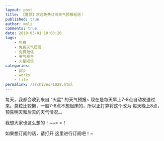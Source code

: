 ```yaml
---
layout: post
title: 【置顶】欢迎免费订阅天气预报短信！
published: true
author: moli
comments: true
date: 2010-03-01 10:03:20
tags:
    - 免费
    - 免费天气短信
    - 免费短信
    - 天气预告
    - 火星短信
categories:
    - php
    - works
    - life
permalink: /archives/1028.html
---
```

[][1]

每天，我都会收到来自 “火星” 的天气预报~ 现在是每天早上7-8点自动发送过来。莫粒比较懒，一般7-8点不想起床的，所以正打算将这个改为 每天晚上8点，预告明天和后天的天气情况。。

我想大家也这么想的！~~= =！

如果想订阅的话，请打开  这里进行订阅吧！~

 [1]: http://huoxr.com/wp-content/uploads/2010/03/SuperScreenshot0018.jpg